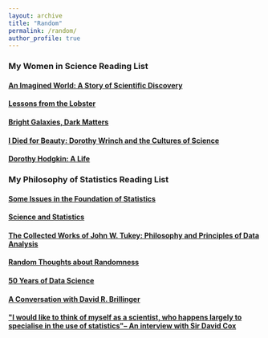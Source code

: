 ```yaml
---
layout: archive
title: "Random"
permalink: /random/
author_profile: true
---
```



### My Women in Science Reading List

#### [An Imagined World: A Story of Scientific Discovery](https://www.amazon.com/Imagined-World-Story-Scientific-Discovery/dp/0140062041)

#### [Lessons from the Lobster](https://www.amazon.com/Lessons-Lobster-Marders-Neuroscience-Press-ebook/dp/B07DK1Q71Z)

#### [Bright Galaxies, Dark Matters](https://www.amazon.com/Bright-Galaxies-Matters-MASTERS-PHYSICS/dp/1563962314)

#### [I Died for Beauty: Dorothy Wrinch and the Cultures of Science](https://www.amazon.com/Died-Beauty-Dorothy-Cultures-Science/dp/0199732590)

#### [Dorothy Hodgkin: A Life](https://www.amazon.com/Dorothy-Crowfoot-Hodgkin-Patterns-Proteins/dp/1448217601)


### My Philosophy of Statistics Reading List

#### [Some Issues in the Foundation of Statistics](https://link.springer.com/article/10.1007/BF00208723)

#### [Science and Statistics](https://www.jstor.org/stable/2286841)

#### [The Collected Works of John W. Tukey: Philosophy and Principles of Data Analysis](https://www.amazon.com/dp/0412742500/)

#### [Random Thoughts about Randomness](https://link.springer.com/chapter/10.1007/978-94-010-2140-1_9)

#### [50 Years of Data Science](https://www.tandfonline.com/doi/full/10.1080/10618600.2017.1384734)

#### [A Conversation with David R. Brillinger](https://arxiv.org/abs/1201.2047)

#### ["I would like to think of myself as a scientist, who happens largely to specialise in the use of statistics"– An interview with Sir David Cox](https://www.statisticsviews.com/details/feature/5770651/I-would-like-to-think-of-myself-as-a-scientist-who-happens-largely-to-specialise.html)





